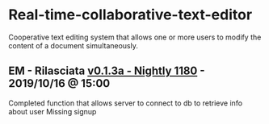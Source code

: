 # Real-time-collaborative-text-editor
Cooperative text editing system that allows one or more users to modify the content of a document simultaneously.

## EM - Rilasciata [v0.1.3a - Nightly 1180] - 2019/10/16 @ 15:00
Completed function that allows server to connect to db to retrieve info about user
Missing signup


[v0.1.3a - Nightly 1180]: https://github.com/giovannic96/Real-time-collaborative-text-editor/tree/master/ServerModule
